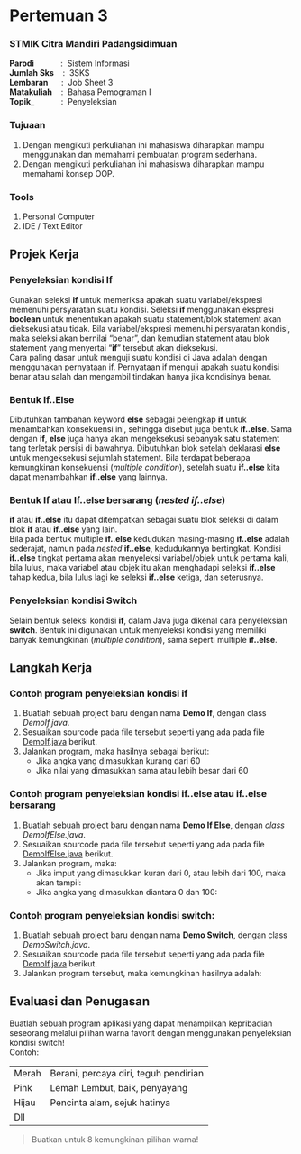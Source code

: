 # Pertemuan 3

### STMIK Citra Mandiri Padangsidimuan

**Parodi**&nbsp;&nbsp;&nbsp;&nbsp;&nbsp;&nbsp;&nbsp;&nbsp;&nbsp;&nbsp;&nbsp;&nbsp;:&nbsp;&nbsp;Sistem Informasi <br>
**Jumlah Sks**&nbsp;&nbsp;&nbsp;&nbsp;:&nbsp;&nbsp;3SKS <br>
**Lembaran**&nbsp;&nbsp;&nbsp;&nbsp;&nbsp;&nbsp;:&nbsp;&nbsp;Job Sheet 3 <br>
**Matakuliah**&nbsp;&nbsp;&nbsp;&nbsp;:&nbsp;&nbsp;Bahasa Pemograman I <br>
**Topik_**&nbsp;&nbsp;&nbsp;&nbsp;&nbsp;&nbsp;&nbsp;&nbsp;&nbsp;&nbsp;&nbsp;&nbsp;:&nbsp;&nbsp;Penyeleksian

### Tujuaan

1. Dengan mengikuti perkuliahan ini mahasiswa diharapkan mampu menggunakan dan memahami pembuatan program sederhana.
2. Dengan mengikuti perkuliahan ini mahasiswa diharapkan mampu memahami konsep OOP.

### Tools

1. Personal Computer
2. IDE / Text Editor 

## Projek Kerja

### Penyeleksian kondisi **If**

Gunakan seleksi **if** untuk memeriksa apakah suatu variabel/ekspresi memenuhi persyaratan suatu kondisi. Seleksi **if** menggunakan ekspresi **boolean** untuk menentukan apakah suatu statement/blok statement akan dieksekusi atau tidak. Bila variabel/ekspresi memenuhi persyaratan kondisi, maka seleksi akan bernilai “benar”, dan kemudian statement atau blok statement yang menyertai “**if**” tersebut akan dieksekusi. <br>
Cara paling dasar untuk menguji suatu kondisi di Java adalah dengan menggunakan pernyataan if. Pernyataan if menguji apakah suatu kondisi benar atau salah dan mengambil tindakan hanya jika kondisinya benar.

### Bentuk **If..Else**

Dibutuhkan tambahan keyword **else** sebagai pelengkap **if** untuk menambahkan konsekuensi ini, sehingga disebut juga bentuk **if..else**. Sama dengan **if**, **else** juga hanya akan mengeksekusi sebanyak satu statement tang terletak persisi di bawahnya. Dibutuhkan blok setelah deklarasi **else** untuk mengeksekusi sejumlah statement. Bila terdapat beberapa kemungkinan konsekuensi (*multiple condition*), setelah suatu **if..else** kita dapat menambahkan **if..else** yang lainnya. 

### Bentuk **If** atau **If..else** bersarang (*nested if..else*)

**if** atau **if..else** itu dapat ditempatkan sebagai suatu blok seleksi di dalam blok **if** atau **if..else** yang lain. <br>
Bila pada bentuk multiple **if..else** kedudukan masing-masing **if..else** adalah sederajat, namun pada *nested*  **if..else**, kedudukannya bertingkat. Kondisi **if..else** tingkat pertama akan menyeleksi variabel/objek untuk pertama kali, bila lulus, maka variabel atau objek itu akan menghadapi seleksi **if..else** tahap kedua, bila lulus lagi ke seleksi **if..else** ketiga, dan seterusnya.

### Penyeleksian kondisi **Switch**

Selain bentuk seleksi kondisi **if**, dalam Java juga dikenal cara penyeleksian **switch**. Bentuk ini digunakan untuk menyeleksi kondisi yang memiliki banyak kemungkinan (*multiple condition*), sama seperti multiple **if..else**.

## Langkah Kerja

### Contoh program penyeleksian kondisi if

1. Buatlah sebuah project baru dengan nama **Demo If**, dengan class *DemoIf.java*.
2. Sesuaikan sourcode pada file tersebut seperti yang ada pada file [DemoIf.java]() berikut.
3. Jalankan program, maka hasilnya sebagai berikut:
	- Jika angka yang dimasukkan kurang dari 60
	- Jika nilai yang dimasukkan sama atau lebih besar dari 60

### Contoh program penyeleksian kondisi if..else atau if..else bersarang

1. Buatlah sebuah project baru dengan nama **Demo If Else**, dengan *class DemoIfElse.java*.
2. Sesuaikan sourcode pada file tersebut seperti yang ada pada file [DemoIfElse.java]() berikut.
3. Jalankan program, maka:
	- Jika imput yang dimasukkan kuran dari 0, atau lebih dari 100, maka akan tampil:
	- Jika angka yang dimasukkan diantara 0 dan 100:

### Contoh program penyeleksian kondisi switch:

1. Buatlah sebuah project baru dengan nama **Demo Switch**, dengan class *DemoSwitch.java*.
2. Sesuaikan sourcode pada file tersebut seperti yang ada pada file [DemoIf.java]() berikut.
3. Jalankan program tersebut, maka kemungkinan hasilnya adalah:

## Evaluasi dan Penugasan

Buatlah sebuah program aplikasi yang dapat menampilkan kepribadian seseorang melalui pilihan warna favorit dengan menggunakan penyeleksian kondisi switch! <br>
Contoh:
<table>
	<tr>
		<td>Merah</td>
		<td>Berani, percaya diri, teguh pendirian</td>
	</tr>
	<tr>
		<td>Pink</td>
		<td>Lemah Lembut, baik, penyayang</td>
	</tr>
	<tr>
		<td>Hijau</td>
		<td>Pencinta alam, sejuk hatinya</td>
	</tr>
	<tr>
		<td>Dll</td>
		<td></td>
	</tr>
</table>

> Buatkan untuk 8 kemungkinan pilihan warna!
